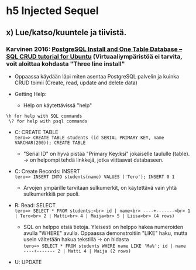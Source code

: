 # h5 Injected Sequel

## x) Lue/katso/kuuntele ja tiivistä.

### Karvinen 2016: [PostgreSQL Install and One Table Database – SQL CRUD tutorial for Ubuntu](https://terokarvinen.com/2016/03/05/postgresql-install-and-one-table-database-sql-crud-tutorial-for-ubuntu/) (Virtuaaliympäristöä ei tarvita, voit aloittaa kohdasta "Three line install"

- Oppaassa käydään läpi miten asentaa PostgreSQL palvelin ja kuinka CRUD toimii (Create, read, update and delete data)

- Getting Help:
  - Help on käytettävissä "help"

`\h for help with SQL commands`<br>
` \? for help with psql commands`

- C: CREATE TABLE<br>
    `tero=> CREATE TABLE students (id SERIAL PRIMARY KEY, name VARCHAR(200));
CREATE TABLE`

  - "Serial ID" on hyvä pistää "Primary Key:ksi" jokaiselle taululle (table). -> on helpompi tehdä linkkejä, jotka viittaavat databaseen.
  

- C: Create Records: INSERT<br>
  `tero=> INSERT INTO students(name) VALUES ('Tero');
INSERT 0 1`<br>
  - Arvojen ympärille tarvitaan sulkumerkit, on käytettävä vain yhtä sulkumerkkiä per puoli.


- R: Read: SELECT<br>
`tero=> SELECT * FROM students;<br>
 id | name<br>
----+-------<br>
 1 | Tero<br>
 2 | Matti<br>
 4 | Maija<br>
 5 | Liisa<br>
(4 rows)`<br>
  - SQL on helppo etsiä tietoja. Yleisesti on helppo hakea numeroiden avulla "WHERE" avulla. Oppaassa demonstroitiin "LIKE" haku, mutta usein vältetään hakua tekstillä -> on hidasta<br>
`tero=> SELECT * FROM students WHERE name LIKE 'Ma%';
 id | name
----+-------
 2 | Matti
 4 | Maija
(2 rows)
`

- U: UPDATE



